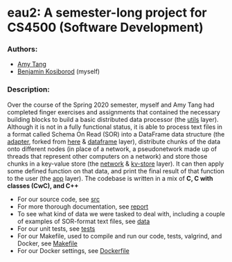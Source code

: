 # eau2: A semester-long project for CS4500 (Software Development)

### Authors:
- [Amy Tang](https://github.com/tang-amy)
- [Benjamin Kosiborod](https://github.com/bendavp) (myself)

### Description:
Over the course of the Spring 2020 semester, myself and Amy Tang had completed finger exercises and assignments that contained the necessary building blocks to build a basic distributed data processor (the [utils](https://github.com/bendavp/CS4500-project/tree/master/src/utils) layer). Although it is not in a fully functional status, it is able to process text files in a format called Schema On Read (SOR) into a DataFrame data structure (the [adapter](https://github.com/bendavp/CS4500-project/tree/master/src/adapter), forked from [here](https://github.com/gyroknight/boat-a1p1) & [dataframe](https://github.com/bendavp/CS4500-project/tree/master/src/dataframe) layer), distribute chunks of the data onto different nodes (in place of a network, a pseudonetwork made up of threads that represent other computers on a network) and store those chunks in a key-value store (the [network](https://github.com/bendavp/CS4500-project/tree/master/src/network) & [kv-store](https://github.com/bendavp/CS4500-project/tree/master/src/kv-store) layer). It can then apply some defined function on that data, and print the final result of that function to the user (the [app](https://github.com/bendavp/CS4500-project/tree/master/src/app) layer). The codebase is written in a mix of **C, C with classes (CwC), and C++** 

- For our source code, see [src](https://github.com/bendavp/CS4500-project/tree/master/src)
- For more thorough documentation, see [report](https://github.com/bendavp/CS4500-project/tree/master/report)
- To see what kind of data we were tasked to deal with, including a couple of examples of SOR-format text files, see [data](https://github.com/bendavp/CS4500-project/tree/master/data)
- For our unit tests, see [tests](https://github.com/bendavp/CS4500-project/tree/master/tests)
- For our Makefile, used to compile and run our code, tests, valgrind, and Docker, see [Makefile](https://github.com/bendavp/CS4500-project/blob/master/Makefile)
- For our Docker settings, see [Dockerfile](https://github.com/bendavp/CS4500-project/blob/master/Dockerfile)
